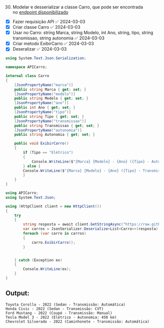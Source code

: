 30. Modelar e desserializar a classe Carro, que pode ser encontrada no [endpoint disponibilizado](https://raw.githubusercontent.com/ArthurOcFernandes/Exerc-cios-C-/curso-4-aula-2/Jsons/Carros.json)

- [x] Fazer requisição API ✅ 2024-03-03
- [x] Criar classe Carro ✅ 2024-03-03
- [x] Usar no Carro: string Marca, string Modelo, int Ano, string, tipo, string transmissao, string autonomia ✅ 2024-03-03
- [x] Criar metodo ExibirCarro ✅ 2024-03-03
- [x] Deseralizar ✅ 2024-03-03

```C#
using System.Text.Json.Serialization;

namespace APICarro;

internal class Carro
{
    [JsonPropertyName("marca")]
    public string Marca { get; set; }
    [JsonPropertyName("modelo")]
    public string Modelo { get; set; }
    [JsonPropertyName("ano")]
    public int Ano { get; set; }
    [JsonPropertyName("tipo")]
    public string Tipo { get; set; }
    [JsonPropertyName("transmissao")]
    public string Transmissao { get; set; }
    [JsonPropertyName("autonomia")]
    public string Autonomia { get; set; }

    public void ExibirCarro()
    {
        if (Tipo == "Elétrico")
        {
            Console.WriteLine($"{Marca} {Modelo} - {Ano} ({Tipo} - Autonomia: {Autonomia})");
        } else { 
        Console.WriteLine($"{Marca} {Modelo} - {Ano} ({Tipo} - Transmissão: {Transmissao})");
        }
    }
}

```

```C#
using APICarro;
using System.Text.Json;

using (HttpClient client = new HttpClient())
{
    try
    {
        string resposta = await client.GetStringAsync("https://raw.githubusercontent.com/ArthurOcFernandes/Exerc-cios-C-/curso-4-aula-2/Jsons/Carros.json");
        var carros = JsonSerializer.Deserialize<List<Carro>>(resposta)!;
        foreach (var carro in carros)
        {
            carro.ExibirCarro();
        }


    } catch (Exception ex)
    {
        Console.WriteLine(ex);
    }
}
```

## Output:

```
Toyota Corolla - 2022 (Sedan - Transmissão: Automática)
Honda Civic - 2022 (Sedan - Transmissão: CVT)
Ford Mustang - 2022 (Coupé - Transmissão: Manual)
Tesla Model 3 - 2022 (Elétrico - Autonomia: 450 km)
Chevrolet Silverado - 2022 (Caminhonete - Transmissão: Automática)
```